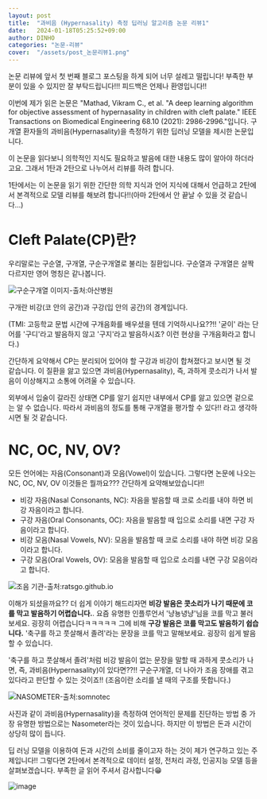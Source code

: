 ```yaml
---
layout: post
title:  "과비음 (Hypernasality) 측정 딥러닝 알고리즘 논문 리뷰1"
date:   2024-01-18T05:25:52+09:00
author: DINHO
categories: "논문-리뷰"
cover:  "/assets/post_논문리뷰1.png"
---
```


논문 리뷰에 앞서 첫 번째 블로그 포스팅을 하게 되어 너무 설레고 떨립니다!
부족한 부분이 있을 수 있지만 잘 부탁드립니다!!! 피드백은 언제나 환영입니다!!

이번에 제가 읽은 논문은 "Mathad, Vikram C., et al. "A deep learning algorithm for objective assessment of hypernasality in children with cleft palate." IEEE Transactions on Biomedical Engineering 68.10 (2021): 2986-2996."입니다. 구개열 환자들의 과비음(Hypernasality)을 측정하기 위한 딥러닝 모델을 제시한 논문입니다.

이 논문을 읽다보니 의학적인 지식도 필요하고 발음에 대한 내용도 많이 알아야 하더라고요. 그래서 1탄과 2탄으로 나누어서 리뷰를 하려 합니다.

1탄에서는 이 논문을 읽기 위한 간단한 의학 지식과 언어 지식에 대해서 언급하고 2탄에서 본격적으로 모델 리뷰를 해보려 합니다!!(아마 2탄에서 안 끝날 수 있을 것 같습니다...)

# Cleft Palate(CP)란? 

우리말로는 구순열, 구개열, 구순구개열로 불리는 질환입니다. 구순열과 구개열은 살짝 다르지만 영어 명칭은 같나봅니다.

![구순구개열 이미지-출처:아산병원](http://www.amc.seoul.kr/healthinfo/health/attach/img/30167/20111222092331_1_30167.jpg)

구개란 비강(코 안의 공간)과 구강(입 안의 공간)의 경계입니다.

(TMI: 고등학교 문법 시간에 구개음화를 배우셨을 텐데 기억하시나요??!!
'굳이' 라는 단어를 '구디'라고 발음하지 않고 '구지'라고 발음하시죠? 이런 현상을 구개음화라고 합니다.)

간단하게 요약해서 CP는 분리되어 있어야 할 구강과 비강이 합쳐졌다고 보시면 될 것 같습니다. 이 질환을 앓고 있으면 과비음(Hypernasality), 즉, 과하게 콧소리가 나서 발음이 이상해지고 소통에 어려울 수 있습니다.

외부에서 입술이 갈라진 상태면 CP를 알기 쉽지만 내부에서 CP를 앓고 있으면 겉으로는 알 수 없습니다. 따라서 과비음의 정도를 통해 구개열을 평가할 수 있다!! 라고 생각하시면 될 것 같습니다.

# NC, OC, NV, OV?

모든 언어에는 자음(Consonant)과 모음(Vowel)이 있습니다. 그렇다면 논문에 나오는 NC, OC, NV, OV 이것들은 뭘까요??? 간단하게 요약해보았습니다!!

- 비강 자음(Nasal Consonants, NC): 자음을 발음할 때 코로 소리를 내야 하면 비강 자음이라고 합니다.
- 구강 자음(Oral Consonants, OC): 자음을 발음할 때 입으로 소리를 내면 구강 자음이라고 합니다.
- 비강 모음(Nasal Vowels, NV): 모음을 발음할 때 코로 소리를 내야 하면 비강 모음이라고 합니다.
- 구강 모음(Oral Vowels, OV): 모음을 발음할 때 입으로 소리를 내면 구강 모음이라고 합니다.

![조음 기관-출처:ratsgo.github.io](https://i.imgur.com/oKrqW5Y.jpg)

이해가 되셨을까요?? 더 쉽게 이야기 해드리자면 **비강 발음은 콧소리가 나기 때문에 코를 막고 발음하기 어렵습니다.**. 요즘 유명한 인플루언서 '냥뇽녕냥'님을 코를 막고 불러 보세요. 굉장히 어렵습니다ㅋㅋㅋㅋㅋ 그에 비해 **구강 발음은 코를 막고도 발음하기 쉽습니다.** '축구를 하고 풋살해서 졸려'라는 문장을 코를 막고 말해보세요. 굉장히 쉽게 발음할 수 있습니다.

'축구를 하고 풋살해서 졸려'처럼 비강 발음이 없는 문장을 말할 때 과하게 콧소리가 나면, 즉, 과비음(Hypernasality)이 있다면??!! 구순구개열, 더 나아가 조음 장애를 겪고 있다라고 판단할 수 있는 것이죠!! (조음이란 소리를 낼 때의 구조를 뜻합니다.)

![NASOMETER-출처:somnotec](https://www.somnotec.net/wp-content/uploads/2014/01/jaredwithheadsetcloseup1.jpg)

사진과 같이 과비음(Hypernasality)을 측정하여 언어적인 문제를 진단하는 방법 중 가장 유명한 방법으로는 Nasometer라는 것이 있습니다. 하지만 이 방법은 돈과 시간이 상당히 많이 듭니다. 

딥 러닝 모델을 이용하여 돈과 시간의 소비를 줄이고자 하는 것이 제가 연구하고 있는 주제입니다!! 그렇다면 2탄에서 본격적으로 데이터 설정, 전처리 과정, 인공지능 모델 등을 살펴보겠습니다. 부족한 글 읽어 주셔서 감사합니다😁

![image](https://news.kw.ac.kr/mascot/img/uni_02.png)